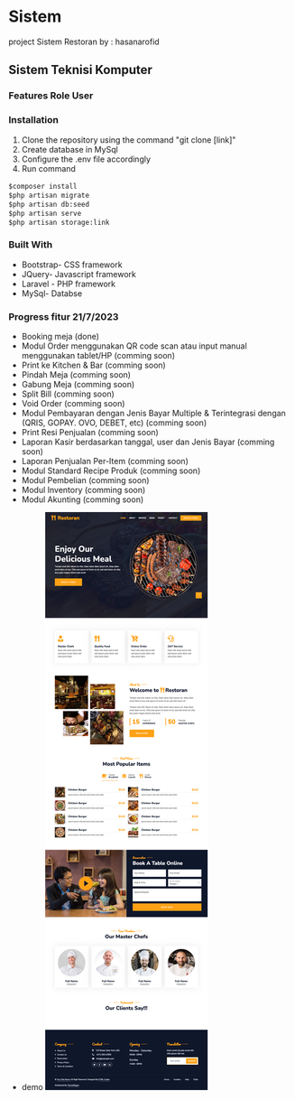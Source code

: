 # Sistem
project Sistem Restoran
by : hasanarofid

## Sistem Teknisi Komputer

### Features Role User



### Installation
1. Clone the repository using the command "git clone [link]"
2. Create database in MySql
3. Configure the .env file accordingly
4. Run command 
```
$composer install
$php artisan migrate
$php artisan db:seed
$php artisan serve
$php artisan storage:link
```

### Built With
* Bootstrap- CSS framework
* JQuery- Javascript framework
* Laravel - PHP framework
* MySql- Databse

### Progress fitur 21/7/2023

- Booking meja (done)
- Modul Order menggunakan QR code scan atau input manual menggunakan tablet/HP (comming soon)
- Print ke Kitchen & Bar (comming soon)
- Pindah Meja (comming soon)
- Gabung Meja (comming soon)
- Split Bill (comming soon)
- Void Order (comming soon)
- Modul Pembayaran dengan Jenis Bayar Multiple & Terintegrasi dengan (QRIS, GOPAY. OVO, DEBET, etc) (comming soon)
- Print Resi Penjualan (comming soon)
- Laporan Kasir berdasarkan tanggal, user dan Jenis Bayar (comming soon)
- Laporan Penjualan Per-Item (comming soon)
- Modul Standard Recipe Produk (comming soon)
- Modul Pembelian (comming soon)
- Modul Inventory (comming soon)
- Modul Akunting (comming soon)

* demo
![demo](/public/gambardemo/demowebrestoran.png)


